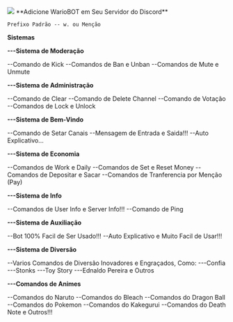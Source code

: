 <img src="https://cdn.discordapp.com/attachments/714115136499220503/855478405919408148/Wallpaper_13.jpg"/>
**Adicione WarioBOT em Seu Servidor do Discord**

``Prefixo Padrão -- w. ou Menção``

**Sistemas**

**---Sistema de Moderação**

--Comando de Kick
--Comandos de Ban e Unban
--Comandos de Mute e Unmute

**---Sistema de Administração**

--Comando de Clear
--Comando de Delete Channel
--Comando de Votação
--Comandos de Lock e Unlock

**---Sistema de Bem-Vindo**

--Comando de Setar Canais
--Mensagem de Entrada e Saida!!!
--Auto Explicativo...

**---Sistema de Economia**

--Comandos de Work e Daily
--Comandos de Set e Reset Money
--Comandos de Depositar e Sacar
--Comandos de Tranferencia por Menção (Pay)

**---Sistema de Info**

--Comandos de User Info e Server Info!!!
--Comando de Ping

**---Sistema de Auxiliação**

--Bot 100% Facil de Ser Usado!!!
--Auto Explicativo e Muito Facil de Usar!!!

**---Sistema de Diversão**

--Varios Comandos de Diversão Inovadores e Engraçados, Como:
---Confia
---Stonks
---Toy Story
---Ednaldo Pereira e Outros

**---Comandos de Animes**

--Comandos do Naruto
--Comandos do Bleach
--Comandos do Dragon Ball
--Comandos do Pokemon
--Comandos do Kakegurui
--Comandos do Death Note e Outros!!!

